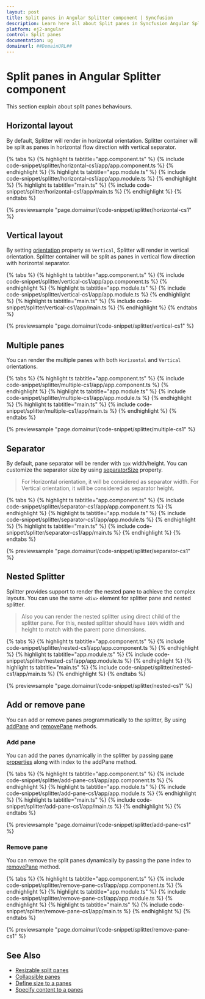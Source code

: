 ```yaml
---
layout: post
title: Split panes in Angular Splitter component | Syncfusion
description: Learn here all about Split panes in Syncfusion Angular Splitter component of Syncfusion Essential JS 2 and more.
platform: ej2-angular
control: Split panes 
documentation: ug
domainurl: ##DomainURL##
---
```


# Split panes in Angular Splitter component

This section explain about split panes behaviours.

## Horizontal layout

By default, Splitter will render in horizontal orientation. Splitter container will be split as panes in horizontal flow direction with vertical separator.

{% tabs %}
{% highlight ts tabtitle="app.component.ts" %}
{% include code-snippet/splitter/horizontal-cs1/app/app.component.ts %}
{% endhighlight %}
{% highlight ts tabtitle="app.module.ts" %}
{% include code-snippet/splitter/horizontal-cs1/app/app.module.ts %}
{% endhighlight %}
{% highlight ts tabtitle="main.ts" %}
{% include code-snippet/splitter/horizontal-cs1/app/main.ts %}
{% endhighlight %}
{% endtabs %}
  
{% previewsample "page.domainurl/code-snippet/splitter/horizontal-cs1" %}

## Vertical layout

By setting [orientation](https://ej2.syncfusion.com/angular/documentation/api/splitter/#orientation) property as `Vertical`, Splitter will render in vertical orientation. Splitter container will be split as panes in vertical flow direction with horizontal separator.

{% tabs %}
{% highlight ts tabtitle="app.component.ts" %}
{% include code-snippet/splitter/vertical-cs1/app/app.component.ts %}
{% endhighlight %}
{% highlight ts tabtitle="app.module.ts" %}
{% include code-snippet/splitter/vertical-cs1/app/app.module.ts %}
{% endhighlight %}
{% highlight ts tabtitle="main.ts" %}
{% include code-snippet/splitter/vertical-cs1/app/main.ts %}
{% endhighlight %}
{% endtabs %}
  
{% previewsample "page.domainurl/code-snippet/splitter/vertical-cs1" %}

## Multiple panes

You can render the multiple panes with both `Horizontal` and `Vertical` orientations.

{% tabs %}
{% highlight ts tabtitle="app.component.ts" %}
{% include code-snippet/splitter/multiple-cs1/app/app.component.ts %}
{% endhighlight %}
{% highlight ts tabtitle="app.module.ts" %}
{% include code-snippet/splitter/multiple-cs1/app/app.module.ts %}
{% endhighlight %}
{% highlight ts tabtitle="main.ts" %}
{% include code-snippet/splitter/multiple-cs1/app/main.ts %}
{% endhighlight %}
{% endtabs %}
  
{% previewsample "page.domainurl/code-snippet/splitter/multiple-cs1" %}

## Separator

By default, pane separator will be render with `1px` width/height. You can customize the separator size by using [separatorSize](https://ej2.syncfusion.com/angular/documentation/api/splitter/#separatorsize) property.

> For Horizontal orientation, it will be considered as separator width.
> For Vertical orientation, it will be considered as separator height.

{% tabs %}
{% highlight ts tabtitle="app.component.ts" %}
{% include code-snippet/splitter/separator-cs1/app/app.component.ts %}
{% endhighlight %}
{% highlight ts tabtitle="app.module.ts" %}
{% include code-snippet/splitter/separator-cs1/app/app.module.ts %}
{% endhighlight %}
{% highlight ts tabtitle="main.ts" %}
{% include code-snippet/splitter/separator-cs1/app/main.ts %}
{% endhighlight %}
{% endtabs %}
  
{% previewsample "page.domainurl/code-snippet/splitter/separator-cs1" %}

## Nested Splitter

Splitter provides support to render the nested pane to achieve the complex layouts. You can use the same `<div>` element for splitter pane and nested splitter.

> Also you can render the nested splitter using direct child of the splitter pane. For this, nested splitter should have `100%` width and height to match with the parent pane dimensions.

{% tabs %}
{% highlight ts tabtitle="app.component.ts" %}
{% include code-snippet/splitter/nested-cs1/app/app.component.ts %}
{% endhighlight %}
{% highlight ts tabtitle="app.module.ts" %}
{% include code-snippet/splitter/nested-cs1/app/app.module.ts %}
{% endhighlight %}
{% highlight ts tabtitle="main.ts" %}
{% include code-snippet/splitter/nested-cs1/app/main.ts %}
{% endhighlight %}
{% endtabs %}
  
{% previewsample "page.domainurl/code-snippet/splitter/nested-cs1" %}

## Add or remove pane

You can add or remove panes programmatically to the splitter, By using [addPane](https://ej2.syncfusion.com/angular/documentation/api/splitter#addpane) and [removePane](https://ej2.syncfusion.com/angular/documentation/api/splitter#removepane) methods.

### Add pane

You can add the panes dynamically in the splitter by passing [pane properties](https://ej2.syncfusion.com/documentation/api/splitter/panePropertiesModel/) along with index to the addPane method.

{% tabs %}
{% highlight ts tabtitle="app.component.ts" %}
{% include code-snippet/splitter/add-pane-cs1/app/app.component.ts %}
{% endhighlight %}
{% highlight ts tabtitle="app.module.ts" %}
{% include code-snippet/splitter/add-pane-cs1/app/app.module.ts %}
{% endhighlight %}
{% highlight ts tabtitle="main.ts" %}
{% include code-snippet/splitter/add-pane-cs1/app/main.ts %}
{% endhighlight %}
{% endtabs %}
  
{% previewsample "page.domainurl/code-snippet/splitter/add-pane-cs1" %}

### Remove pane

You can remove the split panes dynamically by passing the pane index to [removePane](https://ej2.syncfusion.com/angular/documentation/api/splitter#removepane) method.

{% tabs %}
{% highlight ts tabtitle="app.component.ts" %}
{% include code-snippet/splitter/remove-pane-cs1/app/app.component.ts %}
{% endhighlight %}
{% highlight ts tabtitle="app.module.ts" %}
{% include code-snippet/splitter/remove-pane-cs1/app/app.module.ts %}
{% endhighlight %}
{% highlight ts tabtitle="main.ts" %}
{% include code-snippet/splitter/remove-pane-cs1/app/main.ts %}
{% endhighlight %}
{% endtabs %}
  
{% previewsample "page.domainurl/code-snippet/splitter/remove-pane-cs1" %}

## See Also

* [Resizable split panes](./resize)
* [Collapsible panes](./expand-collapse)
* [Define size to a panes](./pane-sizing)
* [Specify content to a panes](./pane-content)